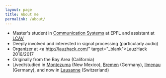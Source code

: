 ```yaml
---
layout: page
title: About me
permalink: /about/
---
```


* Master's student in <a href="https://ic.epfl.ch/communication-systems/master/" target="_blank">Communication Systems</a> at EPFL and assistant at <a href="http://lcav.epfl.ch/" target="_blank">LCAV</a>
* Deeply involved and interested in signal processing (particularly audio)
* Organizer at <a http://lauzhack.com/" target="_blank">LauzHack</a> 2016/2017
* Originally from the Bay Area (California)
* Lived/studied in <a href="https://www.uwc-usa.org/" target="_blank">Montezuma</a> (New Mexico), <a href="https://www.jacobs-university.de/" target="_blank">Bremen</a> (Germany), <a href="https://www.idmt.fraunhofer.de/en.html" target="_blank">Ilmenau</a> (Germany), and now in <a href="https://epfl.ch/" target="_blank">Lausanne</a> (Switzerland)